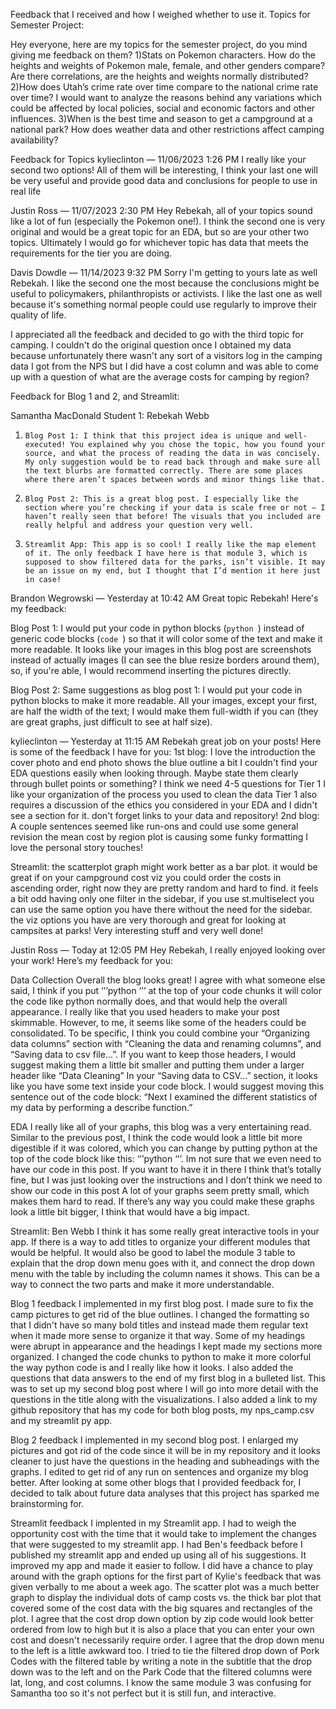 Feedback that I received and how I weighed whether to use it.
Topics for Semester Project:

Hey everyone, here are my  topics for the semester project, do you mind giving me feedback on them?
1)Stats on Pokemon characters.  How do  the heights and weights of Pokemon male, female, and other genders compare?  Are there correlations, are the heights and weights normally distributed?
2)How does Utah’s crime rate over time compare to the national crime rate over time? I would want to analyze the reasons behind any variations which could be affected by local policies, social and economic factors and other influences.
3)When is the best time and season to get a campground at a national park?  How does weather data and other restrictions affect camping availability?

Feedback for Topics
kylieclinton — 11/06/2023 1:26 PM
I really like your second two options! All of them will be interesting, I think your last one will be very useful and provide good data and conclusions for people to use in real life

Justin Ross — 11/07/2023 2:30 PM
Hey Rebekah, all of your topics sound like a lot of fun (especially the Pokemon one!). I think the second one is very original and would be a great topic for an EDA, but so are your other two topics. Ultimately I would go for whichever topic has data that meets the requirements for the tier you are doing.

Davis Dowdle — 11/14/2023 9:32 PM
Sorry I'm getting to yours late as well Rebekah. I like the second one the most because the conclusions might be useful to policymakers, philanthropists or activists. I like the last one as well because it's something normal people could use regularly to improve their quality of life.

I appreciated all the feedback and decided to go with the third topic for camping.  I couldn't do the original question once I obtained my data because unfortunately there wasn't any sort of a visitors log in the camping data I got from the NPS but I did have a cost column and was able to come up with a question of what are the average costs for camping by region?

Feedback for Blog 1 and 2, and Streamlit:

Samantha MacDonald
Student 1: Rebekah Webb

1.     Blog Post 1: I think that this project idea is unique and well-executed! You explained why you chose the topic, how you found your source, and what the process of reading the data in was concisely. My only suggestion would be to read back through and make sure all the text blurbs are formatted correctly. There are some places where there aren’t spaces between words and minor things like that.

2.     Blog Post 2: This is a great blog post. I especially like the section where you’re checking if your data is scale free or not – I haven’t really seen that before! The visuals that you included are really helpful and address your question very well.

3.     Streamlit App: This app is so cool! I really like the map element of it. The only feedback I have here is that module 3, which is supposed to show filtered data for the parks, isn’t visible. It may be an issue on my end, but I thought that I’d mention it here just in case! 

Brandon Wegrowski — Yesterday at 10:42 AM
Great topic Rebekah! Here's my feedback:

Blog Post 1:
I would put your code in python blocks (```python ```) instead of generic code blocks (```code ```) so that it will color some of the text and make it more readable.
It looks like your images in this blog post are screenshots instead of actually images (I can see the blue resize borders around them), so, if you're able, I would recommend inserting the pictures directly.

Blog Post 2:
Same suggestions as blog post 1: I would put your code in python blocks to make it more readable.
All your images, except your first, are half the width of the text; I would make them full-width if you can (they are great graphs, just difficult to see at half size).

kylieclinton — Yesterday at 11:15 AM
Rebekah great job on your posts! Here is some of the feedback I have for you:
1st blog: 
I love the introduction
the cover photo and end photo shows the blue outline a bit
I couldn't find your EDA questions easily when looking through. Maybe state them clearly through bullet points or something? I think we need 4-5 questions for Tier 1
I like your organization of the process you used to clean the data
Tier 1 also requires a discussion of the ethics you considered in your EDA and I didn't see a section for it.
don't forget links to your data and repository!
2nd blog:
A couple sentences seemed like run-ons and could use some general revision
the mean cost by region plot is causing some funky formatting
I love the personal story touches!

Streamlit:
the scatterplot graph might work better as a bar plot. it would be great if on your campground cost viz you could order the costs in ascending order, right now they are pretty random and hard to find. 
it feels a bit odd having only one filter in the sidebar, if you use st.multiselect you can use the same option you have there without the need for the sidebar.
the viz options you have are very thorough and great for looking at campsites at parks! Very interesting stuff and very well done!

Justin Ross — Today at 12:05 PM
Hey Rebekah, I really enjoyed looking over your work! Here’s my feedback for you:

Data Collection
Overall the blog looks great! I agree with what someone else said, I think if you put ‘’’python ‘’’ at the top of your code chunks it will color the code like python normally does, and that would help the overall appearance.
I really like that you used headers to make your post skimmable. However, to me, it seems like some of the headers could be consolidated. To be specific, I think you could combine your “Organizing data columns” section with “Cleaning the data and renaming columns”, and “Saving data to csv file…”. If you want to keep those headers, I would suggest making them a little bit smaller and putting them under a larger header like “Data Cleaning”
In your “Saving data to CSV…” section, it looks like you have some text inside your code block. I would suggest moving this sentence out of the code block: “Next I examined the different statistics of my data by performing a describe function.”

EDA
I really like all of your graphs, this blog was a very entertaining read. Similar to the previous post, I think the code would look a little bit more digestible if it was colored, which you can change by putting python at the top of the code block like this: ‘’’python ‘’’.
Im not sure that we even need to have our code in this post. If you want to have it in there I think that’s totally fine, but I was just looking over the instructions and I don’t think we need to show our code in this post
A lot of your graphs seem pretty small, which makes them hard to read. If there’s any way you could make these graphs look a little bit bigger, I think that would have a big impact.

Streamlit:
Ben Webb
I think it has some really great interactive tools in your app.  If there is a way to add titles to organize your different modules that would be helpful. It would also be good to label the module 3 table to explain that the drop down menu goes with it, and connect the drop down menu with the table by including the column names it shows. This can be a way to connect the two parts and make it more understandable.


Blog 1 feedback I implemented in my first blog post.  I made sure to fix the camp pictures to get rid of the blue outlines.  I changed the formatting so that I didn't have so many bold titles and instead made them regular text when it made more sense to organize it that way.  Some of my headings were abrupt in appearance and the headings I kept made my sections more organized.  I changed the code chunks to python to make it more colorful the way python code is and I really like how it looks.  I also added the questions that data answers to the end of my first blog in a bulleted list. This was to set up my second blog post where I will go into more detail with the questions in the title along with the visualizations. I also added a link to my github repository that has my code for both blog posts, my nps_camp.csv and my streamlit py app.

Blog 2 feedback I implemented in my second blog post.  I enlarged my pictures and got rid of the code since it will be in my repository and it looks cleaner to just have the questions in the heading and subheadings with the graphs.  I edited to get rid of any run on sentences and organize my blog better.  After looking at some other blogs that I provided feedback for, I decided to talk about future data analyses that this project has sparked me brainstorming for.

Streamlit feedback I implented in my Streamlit app. I had to weigh the opportunity cost with the time that it would take to implement the changes that were suggested to my streamlit app. I had Ben's feedback before I published my streamlit app and ended up using all of his suggestions. It improved my app and made it easier to follow. I did have a chance to play around with the graph options for the first part of Kylie's feedback that was given verbally to me about a week ago.  The scatter plot was a much better graph to display the individual dots of camp costs vs. the thick bar plot that covered some of the cost data with the big squares and rectangles of the plot.  I agree that the cost drop down option by zip code would look better ordered from low to high but it is also a place that you can enter your own cost and doesn't necessarily require order.  I agree that the drop down menu to the left is a little awkward too. I tried to tie the filtered drop down of Pork Codes with the filtered table by writing a note in the subtitle that the drop down was to the left and on the Park Code that the filtered columns were lat, long, and cost columns.  I know the same module 3 was confusing for Samantha too so it's not perfect but it is still fun, and interactive.
